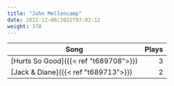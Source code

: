 ```yaml
---
title: "John Mellencamp"
date: 2022-12-08/2022T07:02:12
weight: 378
---
```




 Song | Plays 
----- | -----:
[Hurts So Good]({{< ref "t689708">}}) | 3
[Jack & Diane]({{< ref "t689713">}}) | 2
